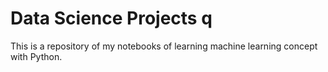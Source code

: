 # Data Science Projects q
This is a repository of my notebooks of learning machine learning concept with Python.
